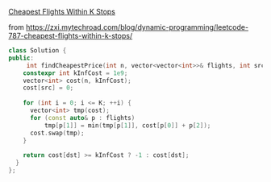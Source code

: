 [Cheapest Flights Within K Stops](https://leetcode.com/explore/challenge/card/june-leetcoding-challenge/540/week-2-june-8th-june-14th/3360/)  

from https://zxi.mytechroad.com/blog/dynamic-programming/leetcode-787-cheapest-flights-within-k-stops/
```C++
class Solution {
public:
     int findCheapestPrice(int n, vector<vector<int>>& flights, int src, int dst, int K) {
    constexpr int kInfCost = 1e9;
    vector<int> cost(n, kInfCost);
    cost[src] = 0;
    
    for (int i = 0; i <= K; ++i) {
      vector<int> tmp(cost);
      for (const auto& p : flights)
          tmp[p[1]] = min(tmp[p[1]], cost[p[0]] + p[2]);      
      cost.swap(tmp);
    }
    
    return cost[dst] >= kInfCost ? -1 : cost[dst];
  }
};
```